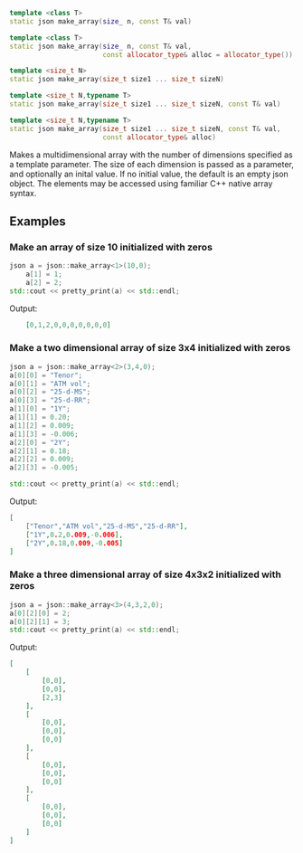 ```c++
template <class T>
static json make_array(size_ n, const T& val)

template <class T>
static json make_array(size_ n, const T& val, 
                       const allocator_type& alloc = allocator_type())

template <size_t N>
static json make_array(size_t size1 ... size_t sizeN)

template <size_t N,typename T>
static json make_array(size_t size1 ... size_t sizeN, const T& val)

template <size_t N,typename T>
static json make_array(size_t size1 ... size_t sizeN, const T& val, 
                       const allocator_type& alloc)
```
Makes a multidimensional array with the number of dimensions specified as a template parameter. The size of each dimension is passed as a parameter, and optionally an inital value. If no initial value, the default is an empty json object. The elements may be accessed using familiar C++ native array syntax.

## Examples

### Make an array of size 10 initialized with zeros
```c++
json a = json::make_array<1>(10,0);
    a[1] = 1;
    a[2] = 2;
std::cout << pretty_print(a) << std::endl;
```
Output:
```json
    [0,1,2,0,0,0,0,0,0,0]
```
### Make a two dimensional array of size 3x4 initialized with zeros
```c++
json a = json::make_array<2>(3,4,0);
a[0][0] = "Tenor";
a[0][1] = "ATM vol";
a[0][2] = "25-d-MS";
a[0][3] = "25-d-RR";
a[1][0] = "1Y";
a[1][1] = 0.20;
a[1][2] = 0.009;
a[1][3] = -0.006;
a[2][0] = "2Y";
a[2][1] = 0.18;
a[2][2] = 0.009;
a[2][3] = -0.005;

std::cout << pretty_print(a) << std::endl;
```
Output:
```json
[
    ["Tenor","ATM vol","25-d-MS","25-d-RR"],
    ["1Y",0.2,0.009,-0.006],
    ["2Y",0.18,0.009,-0.005]
]
```
### Make a three dimensional array of size 4x3x2 initialized with zeros
```c++
json a = json::make_array<3>(4,3,2,0);
a[0][2][0] = 2;
a[0][2][1] = 3;
std::cout << pretty_print(a) << std::endl;
```
Output:
```json
[
    [
        [0,0],
        [0,0],
        [2,3]
    ],
    [
        [0,0],
        [0,0],
        [0,0]
    ],
    [
        [0,0],
        [0,0],
        [0,0]
    ],
    [
        [0,0],
        [0,0],
        [0,0]
    ]
]
```

